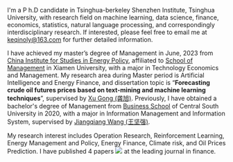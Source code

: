 I'm a P h.D candidate in Tsinghua-berkeley Shenzhen Institute, Tsinghua University, with research field on machine learning, data science, finance, economics, statistics, natural language processing, and correspondingly interdisciplinary research. If interested, please feel free to email me at [keqinoly@163.com](mailto:keqinoly@163.com) for further detailed information.

I have achieved my master’s degree of Management in June, 2023 from [China Institute for Studies in Energy Policy](https://cicep.xmu.edu.cn/index.htm), affiliated to [School of Management](https://sm.xmu.edu.cn/en/) in Xiamen University, with a major in Technology Economics and Management. My research area during Master period is Artificial Intelligence and Energy Finance, and dissertation topic is “**Forecasting crude oil futures prices based on text-mining and machine learning techniques**”, supervised by [Xu Gong (龚旭)](https://smr.xmu.edu.cn/TeacherWeb/Teacher_Details_2022.aspx?User_ID=867). Previously, I have obtained a bachelor's degree of Management from [Business School](https://bs.csu.edu.cn/English.htm) of Central South University in 2020, with a major in Information Management and Information System, supervised by [Jiangqiang Wang (王坚强)]({http://bsoa.csu.edu.cn/blog/content2?name=%E7%8E%8B%E5%9D%9A%E5%BC%BA).

My research interest includes Operation Research, Reinforcement Learning, Energy Management and Policy, Energy Finance, Climate risk, and Oil Prices Prediction. I have published 4 papers <a href='https://scholar.google.com/citations?user=xLYHeSUAAAAJ'><img src="https://img.shields.io/endpoint?logo=Google%20Scholar&url=https%3A%2F%2Fcdn.jsdelivr.net%2Fgh%2FYangSuoly%2FResume@google-scholar-stats%2Fgs_data_shieldsio.json&labelColor=f6f6f6&color=9cf&style=flat&label=citations"></a> at the leading journal in finance.

